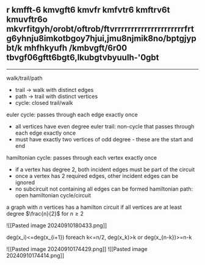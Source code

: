 ## r kmfft-6 kmvgft6 kmvfr kmfvtr6 kmftrv6t kmuvftr6o mkvrfitgyh/orobt/oftrob/ftvrrrrrrrrrrrrrrrrrrrrrfrtg6yhnju8imkotbgoy7hjui,jmu8njmik8no/bptgjypbt/k mhfhkyufh /kmbvgft/6r00 tbvgf06gftt6bgt6,lkubgtvbyuulh-'0gbt

---

walk/trail/path
- trail -> walk with distinct edges
- path -> trail with distinct vertices
- cycle: closed trail/walk

euler cycle: passes through each edge exactly once
- all vertices have even degree
euler trail: non-cycle that passes through each edge exactly once
- must have exactly two vertices of odd degree - these are the start and end

hamiltonian cycle: passes through each vertex exactly once
- if a vertex has degree 2, both incident edges must be part of the circuit
- once a vertex has 2 required edges, other incident edges can be ignored
- no subcircuit not containing all edges can be formed
hamiltonian path: open hamiltonian cycle/circuit

a graph with $n$ vertices has a hamilton circuit if all vertices are at least degree $\frac{n}{2}$ for $n\ge 2$

![[Pasted image 20240910180433.png]]

deg(x_i)<=deg(x_{i+1})
foreach k<=n/2, deg(x_k)>k or deg(x_{n-k})>=n-k


![[Pasted image 20240910174429.png]]
![[Pasted image 20240910174414.png]]